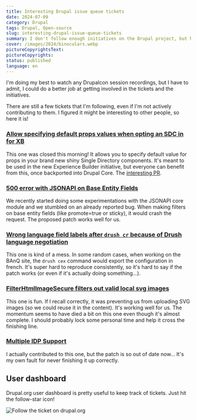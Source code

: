 ```yaml
---
title: Interesting Drupal issue queue tickets
date: 2024-07-09
category: Drupal
tags: Drupal, Open-source
slug: interesting-drupal-issue-queue-tickets
summary: I don't follow enough initiatives on the Drupal project, but here's a few tickets I do follow! 
cover: /images/2024/binoculars.webp
pictureCopyrightsText:
pictureCopyrights: 
status: published
language: en
---
```


I'm doing my best to watch any Drupalcon session recordings, but I have to admit, I could do a better job at getting
involved in the tickets and the initiatives.

There are still a few tickets that I'm following, even if I'm not actively contributing to them. I figured it might be interesting to other people, so here it is!

### [Allow specifying default props values when opting an SDC in for XB](https://www.drupal.org/project/experience_builder/issues/3452397)

This one was closed this morning! It allows you to specify default value for props in your brand new shiny Single Directory components. It's meant to be
used in the new Experience Builder initiative, but everyone can benefit from this, once backported into Drupal Core. The [interesting PR](https://git.drupalcode.org/project/experience_builder/-/merge_requests/63/diffs#a3623cce4d184762b4733618a86061e519fea6b9).

### [500 error with JSONAPI on Base Entity Fields](https://www.drupal.org/project/field_permissions/issues/3411976)

We recently started doing some experimentations with the JSONAPI core module and we stumbled on an already reported bug.
When making filters on base entity fields (like promote=true or sticky), it would crash the request. The proposed patch works well for us.

### [Wrong language field labels after `drush cr` because of Drush language negotiation](https://www.drupal.org/project/drupal/issues/3221375)

This one is kind of a mess. In some random cases, when working on the BAnQ site, the `drush cex` command would export the configuration in french. It's super hard to reproduce 
consistently, so it's hard to say if the patch works (or even if it's actually doing something...).

### [FilterHtmlImageSecure filters out valid local svg images](https://www.drupal.org/project/drupal/issues/2855653)

This one is fun. If I recall correctly, it was preventing us from uploading SVG images (so we could reuse it in the content). It's working well for us.
The momentum seems to have died a bit on this one even though it's almost complete. I should probably lock some personal time and help it cross the finishing line.

### [Multiple IDP Support](https://www.drupal.org/project/samlauth/issues/3088092)

I actually contributed to this one, but the patch is so out of date now... It's my own fault for never finishing it up correctly.

## User dashboard

Drupal.org user dashboard is pretty useful to keep track of tickets. Just hit the follow-star icon!

![Follow the ticket on drupal.org](/images/2024/follow.png)
